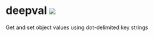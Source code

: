 # deepval [![](https://travis-ci.org/diffsky/deepval.png)](https://travis-ci.org/diffsky/deepval)

Get and set object values using dot-delimited key strings
